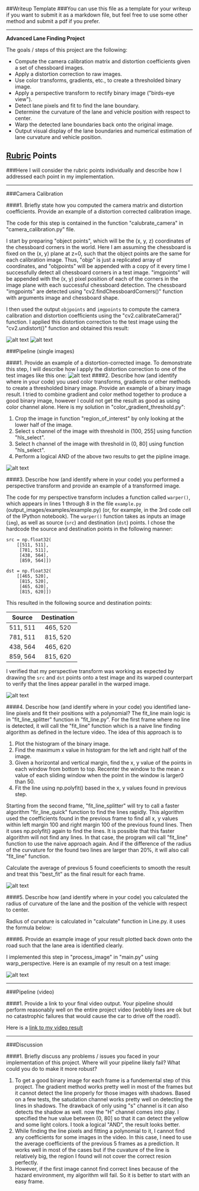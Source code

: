 ##Writeup Template
###You can use this file as a template for your writeup if you want to submit it as a markdown file, but feel free to use some other method and submit a pdf if you prefer.

---

**Advanced Lane Finding Project**

The goals / steps of this project are the following:

* Compute the camera calibration matrix and distortion coefficients given a set of chessboard images.
* Apply a distortion correction to raw images.
* Use color transforms, gradients, etc., to create a thresholded binary image.
* Apply a perspective transform to rectify binary image ("birds-eye view").
* Detect lane pixels and fit to find the lane boundary.
* Determine the curvature of the lane and vehicle position with respect to center.
* Warp the detected lane boundaries back onto the original image.
* Output visual display of the lane boundaries and numerical estimation of lane curvature and vehicle position.

[//]: # (Image References)

[image1]: examples/original.jpg "distorted"
[image2]: examples/undist.jpg "undistorted"
[image3]: examples/test_image.jpg "Road Transformed"
[image4]: examples/binary_img.jpg "Binary Example"
[image5]: examples/warped_lanes.jpg "Warped Example"
[image6]: examples/color_fit_lines.jpg "Fit Visual"
[image7]: examples/example_output.jpg "Output"
[video1]: project_video_result.mp4 "Video"

## [Rubric](https://review.udacity.com/#!/rubrics/571/view) Points
###Here I will consider the rubric points individually and describe how I addressed each point in my implementation.

---
###Camera Calibration

####1. Briefly state how you computed the camera matrix and distortion coefficients. Provide an example of a distortion corrected calibration image.

The code for this step is contained in the function "calubrate_camera" in "camera_calibration.py" file.

I start by preparing "object points", which will be the (x, y, z) coordinates of the chessboard corners in the world. Here I am assuming the chessboard is fixed on the (x, y) plane at z=0, such that the object points are the same for each calibration image.  Thus, "objp" is just a replicated array of coordinates, and "objpoints" will be appended with a copy of it every time I successfully detect all chessboard corners in a test image.  "imgpoints" will be appended with the (x, y) pixel position of each of the corners in the image plane with each successful chessboard detection. The chessboard "imgpoints" are detected using "cv2.findChessboardCorners()"  function with arguments image and chessboard shape.

I then used the output `objpoints` and `imgpoints` to compute the camera calibration and distortion coefficients using the "cv2.calibrateCamera()" function.  I applied this distortion correction to the test image using the "cv2.undistort()" function and obtained this result:

![alt text][image1]
![alt text][image2]

###Pipeline (single images)

####1. Provide an example of a distortion-corrected image.
To demonstrate this step, I will describe how I apply the distortion correction to one of the test images like this one:
![alt text][image3]
####2. Describe how (and identify where in your code) you used color transforms, gradients or other methods to create a thresholded binary image.  Provide an example of a binary image result.
I tried to combine gradient and color method together to produce a good binary image, however I could not get the result as good as using color channel alone. Here is my solution in "color_gradient_threshold.py":
1. Crop the image in function "region_of_interest" by only looking at the lower half of the image.
2. Select s channel of the image with threshold in (100, 255] using function "hls_select".
3. Select h channel of the image with threshold in (0, 80] using function "hls_select".
4. Perform a logical AND of the above two results to get the pipline image.

![alt text][image4]

####3. Describe how (and identify where in your code) you performed a perspective transform and provide an example of a transformed image.

The code for my perspective transform includes a function called `warper()`, which appears in lines 1 through 8 in the file `example.py` (output_images/examples/example.py) (or, for example, in the 3rd code cell of the IPython notebook).  The `warper()` function takes as inputs an image (`img`), as well as source (`src`) and destination (`dst`) points.  I chose the hardcode the source and destination points in the following manner:

```
src = np.float32(
    [[511, 511],
     [781, 511],
     [438, 564],
     [859, 564]])

dst = np.float32(
    [[465, 520],
     [815, 520],
     [465, 620],
     [815, 620]])
```
This resulted in the following source and destination points:

| Source        | Destination   |
|:-------------:|:-------------:|
| 511, 511      | 465, 520      |
| 781, 511      | 815, 520      |
| 438, 564      | 465, 620      |
| 859, 564      | 815, 620      |

I verified that my perspective transform was working as expected by drawing the `src` and `dst` points onto a test image and its warped counterpart to verify that the lines appear parallel in the warped image.

![alt text][image5]

####4. Describe how (and identify where in your code) you identified lane-line pixels and fit their positions with a polynomial?
The fit_line main logic is in "fit_line_splitter" function in "fit_line.py". For the first frame where no line is detected, it will call the "fit_line" function which is a naive line finding algorithm as defined in the lecture video. The idea of this approach is to
1. Plot the histogram of the binary image.
2. Find the maximum x value in histogram for the left and right half of the image.
3. Given a horizontal and vertical margin, find the x, y value of the points in each  window from bottom to top. Recenter the window to the mean x value of each sliding window when the point in the window is larger0 than 50.
4. Fit the line using np.polyfit() based in the x, y values found in previous step.

Starting from the second frame, "fit_line_splitter" will try to call a faster algorithm "fir_line_quick" function to find the lines rapidly. This algorithm used the coefficients found in the previous frame to find all x, y values within left margin 100 and right margin 100 of the previous found lines. Then it uses np.polyfit() again to find the lines. It is possible that this faster algorithm will not find any lines. In that case, the program will call "fit_line" function to use the naive approach again. And if the difference of the radius of the curvature for the found two lines are larger than 20%, it will also call "fit_line" function.

Calculate the average of previous 5 found coeeficients to smooth the result and treat this "best_fit" as the final result for each frame.

![alt text][image6]

####5. Describe how (and identify where in your code) you calculated the radius of curvature of the lane and the position of the vehicle with respect to center.

Radius of curvature is calculated in "calculate" function in Line.py. it uses the formula below:

####6. Provide an example image of your result plotted back down onto the road such that the lane area is identified clearly.

I implemented this step in "process_image" in "main.py" using warp_perspective.  Here is an example of my result on a test image:


![alt text][image7]

---

###Pipeline (video)

####1. Provide a link to your final video output.  Your pipeline should perform reasonably well on the entire project video (wobbly lines are ok but no catastrophic failures that would cause the car to drive off the road!).

Here is a [link to my video result](./project_video.mp4)

---

###Discussion

####1. Briefly discuss any problems / issues you faced in your implementation of this project.  Where will your pipeline likely fail?  What could you do to make it more robust?

1. To get a good binary image for each frame is a fundemental step of this project. The gradient method works pretty well in most of the frames but it cannot detect the line properly for those images with shadows. Based on a few tests, the satudation channel works pretty well on detecting the lines in shadows. The drawback of only using "s" channel is it can also detects the shadow as well. now the "H" channel comes into play. I specified the hue value between (0, 80] so that it can detect the yellow and some light colors. I took a logical "AND", the result looks better.
2. While finding the line pixels and fitting a polynomial to it, I cannot find any coefficients for some images in the video. In this case, I need to use the average coefficients of the previous 5 frames as a prediction. It works well in most of the cases but if the cuvature of the line is relatively big, the region I found will not cover the correct resion perfectly.
3. However, if the first image cannot find correct lines because of the hazard environment, my algorithm will fail. So it is better to start with an easy frame.
